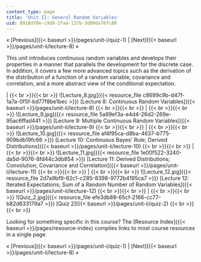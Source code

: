 ```yaml
---
content_type: page
title: 'Unit II: General Random Variables'
uid: 8918d70e-c9d0-1faa-137b-3d89da76fc89
---
```


« [Previous]({{< baseurl >}}/pages/unit-i/quiz-1) | [Next]({{< baseurl >}}/pages/unit-ii/lecture-8) »

This unit introduces continuous random variables and develops their properties in a manner that parallels the development for the discrete case. In addition, it covers a few more advanced topics such as the derivation of the distribution of a function of a random variable, covariance and correlation, and a more abstract view of the conditional expectation.

|  {{< br >}}{{< br >}} ![Lecture_8.jpg]({{< resource_file c8699c9b-d47f-1a7a-0f5f-bd77f8be1bec >}}) [Lecture 8: Continuous Random Variables]({{< baseurl >}}/pages/unit-ii/lecture-8) {{< br >}}{{< br >}}  |  {{< br >}}{{< br >}} ![Lecture_9.jpg]({{< resource_file 5a99ef3a-e4d4-26d2-269e-95ac6ffad441 >}}) [Lecture 9: Multiple Continuous Random Variables]({{< baseurl >}}/pages/unit-ii/lecture-9) {{< br >}}{{< br >}}  |  {{< br >}}{{< br >}} ![Lecture_10.jpg]({{< resource_file af4f95ca-d8ba-4637-b775-909bdb19fc66 >}}) [Lecture 10: Continuous Bayes' Rule; Derived Distributions]({{< baseurl >}}/pages/unit-ii/lecture-10) {{< br >}}{{< br >}}  |  {{< br >}}{{< br >}} ![Lecture_11.jpg]({{< resource_file 1e00f522-3240-da5d-9076-8fd44c3db854 >}}) [Lecture 11: Derived Distributions; Convolution; Covariance and Correlation]({{< baseurl >}}/pages/unit-ii/lecture-11) {{< br >}}{{< br >}}  |  {{< br >}}{{< br >}} ![Lecture_12.jpg]({{< resource_file 2d7a9bf9-62c1-c285-8398-9772b4195ca7 >}}) [Lecture 12: Iterated Expectations; Sum of a Random Number of Random Variables]({{< baseurl >}}/pages/unit-ii/lecture-12) {{< br >}}{{< br >}}  |  {{< br >}}{{< br >}} ![Quiz_2.jpg]({{< resource_file efe3db88-65cf-2166-cc77-b82d633179a7 >}}) [Quiz 2]({{< baseurl >}}/pages/unit-ii/quiz-2) {{< br >}}{{< br >}}  

Looking for something specific in this course? The [Resource Index]({{< baseurl >}}/pages/resource-index) compiles links to most course resources in a single page.

« [Previous]({{< baseurl >}}/pages/unit-i/quiz-1) | [Next]({{< baseurl >}}/pages/unit-ii/lecture-8) »
